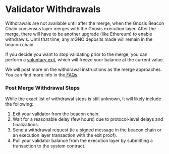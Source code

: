 ---
---

# Validator Withdrawals

Withdrawals are not available until after the merge, when the Gnosis Beacon Chain consensus layer merges with the Gnosis execution layer. After the merge, there will have to be another upgrade (like Ethereum) to enable withdrawls. Until that time, any mGNO deposits made will remain in the beacon chain.

If you decide you want to stop validating prior to the merge, you can perform a [voluntary exit](/node/voluntary-exit), which will freeze your balance at the current value.

We will post more on the withdrawal instructions as the merge approaches. You can find more info in the[ FAQs](/specs/gbc/faq).

### Post Merge Withdrawal Steps

While the exact list of withdrawal steps is still unknown, it will likely include the following:

1. Exit your validator from the beacon chain.
2. Wait for a reasonable delay (few hours) due to protocol-level delays and finalizations.
3. Send a withdrawal request (ie a signed message in the beacon chain or an execution layer transaction with the exit proof).
4. Pull your validator balance from the execution layer by submitting a transaction to the system contract.
